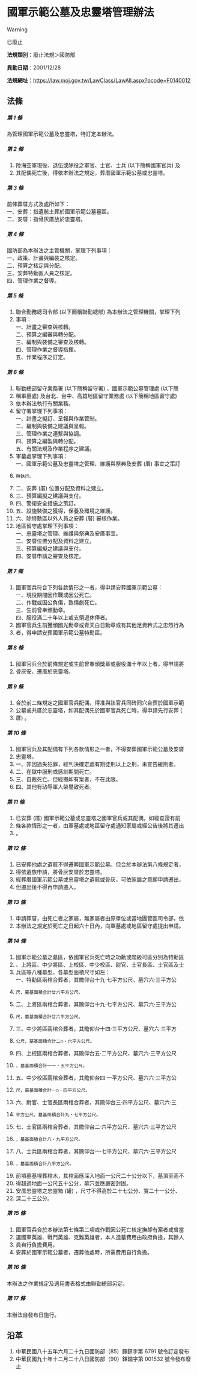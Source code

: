 # 國軍示範公墓及忠靈塔管理辦法
> [!WARNING]
> 已廢止

**法規類別**：廢止法規＞國防部

**異動日期**：2001/12/28  

**法規網址**：https://law.moj.gov.tw/LawClass/LawAll.aspx?pcode=F0140012



## 法條
##### 第 1 條
為管理國軍示範公墓及忠靈塔，特訂定本辦法。

##### 第 2 條
1. 陸海空軍現役、退伍或除役之軍官、士官、士兵 (以下簡稱國軍官兵) 及
1. 其配偶死亡後，得依本辦法之規定，葬厝國軍示範公墓或忠靈塔。

##### 第 3 條
前條葬厝方式及處所如下：  
一、安葬：指遺骸土葬於國軍示範公墓墓區。  
二、安厝：指骨灰厝放於忠靈塔。

##### 第 4 條
國防部為本辦法之主管機關，掌理下列事項：  
一、政策、計畫與編裝之核定。  
二、預算之核定與分配。  
三、安葬特勳區人員之核定。  
四、管理作業之督導。

##### 第 5 條
1. 聯合勤務總司令部 (以下簡稱聯勤總部) 為本辦法之管理機關，掌理下列
1. 事項：  
一、計畫之審查與核轉。  
二、預算之編審與轉分配。  
三、編制與裝備之審查及核轉。  
四、管理作業之督導指揮。  
五、作業程序之訂定。

##### 第 6 條
1. 聯勤總部留守業務署 (以下簡稱留守署) 、國軍示範公墓管理處 (以下簡
1. 稱軍墓處) 及台北、台中、高雄地區留守業務處 (以下簡稱地區留守處)
1. 依本辦法執行有關業務。
1. 留守署掌理下列事項：  
一、計畫之擬訂、呈報與作業管制。  
二、編制與裝備之建議與呈報。  
三、管理作業之連繫與協調。  
四、預算之編製與轉分配。  
五、有關法規及作業程序之建議。
1. 軍墓處掌理下列事項：  
一、國軍示範公墓及忠靈塔之管理、維護與祭典及安葬 (厝) 事宜之策訂
1.     與執行。
1. 二、安葬 (厝) 位置分配及資料之建立。
1. 三、預算編擬之建議與支付。
1. 四、警衛安全措施之策訂。
1. 五、設施裝備之獲得，保養及環境之維護。
1. 六、除特勳區以外人員之安葬 (厝) 審核作業。
1. 地區留守處掌理下列事項：  
一、忠靈塔之管理、維護與祭典及安厝事宜。  
二、安厝位置分配及資料之建立。  
三、預算編擬之建議與支付。  
四、安厝申請之審查及核定。

##### 第 7 條
1. 國軍官兵符合下列各款情形之一者，得申請安葬國軍示範公墓：  
一、現役期間因作戰或因公死亡。  
二、作戰或因公負傷，致傷劇死亡。  
三、生前曾奉頒動章。  
四、服役滿二十年以上或支領退休俸者。
1. 國軍官兵生前獲頒國光勳章或青天白日勳章或有其他足資矜式之忠烈行為
1. 者，得申請安葬國軍示範公墓特勳區。

##### 第 8 條
1. 國軍官兵合於前條規定或生前曾奉頒獎章或服役滿十年以上者，得申請將
1. 骨灰安、遷厝於忠靈塔。

##### 第 9 條
1. 合於前二條規定之國軍官兵配偶，得准與該官兵同碑同穴合葬於國軍示範
1. 公墓或共厝於忠靈塔，如其配偶先於國軍官兵死亡時，得申請先行安葬 (
1. 厝) 。

##### 第 10 條
1. 國軍官兵及其配偶有下列各款情形之一者，不得安葬國軍示範公墓及安厝
1. 忠靈塔。
1. 一、非因過失犯罪，經判決確定處有期徒刑以上之刑，未宣告緩刑者。
1. 二、在獄中服刑或感訓期間死亡。
1. 三、自裁死亡。但經撫卹有案者，不在此限。
1. 四、其他有玷辱軍人榮譽致死者。

##### 第 11 條
1. 已安葬 (厝) 國軍示範公墓或忠靈塔之國軍官兵或其配偶，如經查證有前
1. 條各款情形之一者，由軍墓處或地區留守處通知家屬或經公告後將其遷出
1. 。

##### 第 12 條
1. 已安葬他處之遺骸不得遷葬國軍示範公墓。但合於本辦法第八條規定者，
1. 得依遺族申請，將骨灰安厝於忠靈塔。
1. 經葬厝國軍示範公墓或忠靈塔之遺骸或骨灰，可依家屬之意願申請遷出，
1. 但遷出後不得再申請遷入。

##### 第 13 條
1. 申請葬厝，由死亡者之家屬，無家屬者由原單位或當地團管區司令部，依
1. 本辦法之規定於死亡之日起六十日內，向軍墓處或地區留守處提出申請。

##### 第 14 條
1. 國軍示範公墓之墓區，依國軍官兵死亡時之功勳或階級可區分別為特勳區
1. 、上將區、中少將區、上校區、中少校區、尉官、士官長區、士官區及士
1. 兵區等八種墓型，各墓型面積尺寸如左：  
一、特勳區兩棺合葬者，其贍仰台十九‧七平方公尺、墓穴六‧三平方公
1.     尺，墓基面積合計廿六平方公尺。
1. 二、上將區兩棺合葬者，其贍仰台十九‧七平方公尺、墓穴六‧三平方公
1.     尺，墓基面積合計廿六平方公尺。
1. 三、中少將區兩棺合葬者，其贍仰台十四‧三平方公尺、墓穴六‧三平方
1.     公尺，墓基面積合計二○‧六平方公尺。
1. 四、上校區兩棺合葬者，其贍仰台五‧二平方公尺、墓穴六‧三平方公尺
1.     ，墓基面積合計一一‧五平方公尺。
1. 五、中少校區兩棺合葬者，其贍仰台四‧一平方公尺、墓穴六‧三平方公
1.     尺，墓基面積合計一○‧四平方公尺。
1. 六、尉官、士官長區兩棺合葬者，其贍仰台三‧四平方公尺、墓穴六‧三
1.     平方公尺，墓基面積合計九‧七平方公尺。
1. 七、士官區兩棺合葬者，其贍仰台二‧六平方公尺、墓穴六‧三平方公尺
1.     ，墓基面積合計八‧九平方公尺。
1. 八、士兵區兩棺合葬者，其贍仰台一‧七平方公尺、墓穴六‧三平方公尺
1.     ，墓基面積合計八平方公尺。
1. 前項墓基埋葬棺木，其棺面應深入地面一公尺二十公分以下，墓頂至高不
1. 得超過地面一公尺五十公分，墓穴並應嚴密封固。
1. 安厝忠靈塔之忠靈箱 (罐) ，尺寸不得高於二十七公分、寬二十一公分、
1. 深二十三公分。

##### 第 15 條
1. 國軍官兵合於本辦法第七條第二項或作戰因公死亡核定撫卹有案者或曾當
1. 選國軍英雄、戰鬥英雄、克難英雄者，本人造墓費用由政府負擔，其餘人
1. 員自行負擔費用。
1. 安葬於國軍示範公墓者，遷葬他處時，所需費用自行負擔。

##### 第 16 條
本辦法之作業規定及適用書表格式由聯勤總部另定。

##### 第 17 條
本辦法自發布日施行。

## 沿革
1. 中華民國八十五年六月二十九日國防部（85）鐸鎮字第 6791 號令訂定發布
1. 中華民國九十年十二月二十八日國防部（90）鐸錮字第 001532 號令發布廢止
